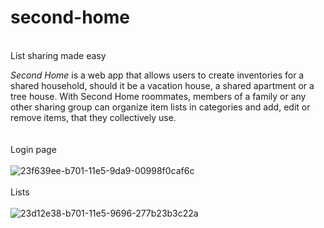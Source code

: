# second-home
<br>List sharing made easy<br>

<i>Second Home</i> is a web app that allows users to create inventories for a shared household, should it be a vacation house, a shared apartment or a tree house. With Second Home roommates, members of a family or any other sharing group can organize item lists in categories and add, edit or remove items, that they collectively use.
<br>
<br><br>
Login page<br><br>
![23f639ee-b701-11e5-9da9-00998f0caf6c](https://cloud.githubusercontent.com/assets/16562886/12378379/ab99a422-bd3b-11e5-9561-7694ba2e9b23.jpg)
<br><br>
Lists<br><br>
![23d12e38-b701-11e5-9696-277b23b3c22a](https://cloud.githubusercontent.com/assets/16562886/12378378/ab95a188-bd3b-11e5-84c6-5c007809c2e8.jpg)

